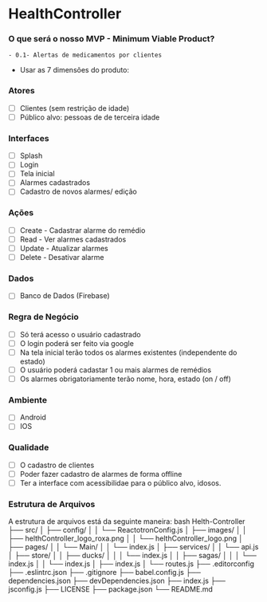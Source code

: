 # HealthController

### O que será o nosso MVP - Minimum Viable Product?
    - 0.1- Alertas de medicamentos por clientes
- Usar as 7 dimensões do produto:

### Atores
- [ ] Clientes (sem restrição de idade)
- [ ] Público alvo: pessoas de de terceira idade

###   Interfaces
- [ ] Splash
- [ ]  Login
- [ ] Tela inicial
- [ ]  Alarmes cadastrados
- [ ]  Cadastro de novos alarmes/ edição

###  Ações
- [ ] Create - Cadastrar alarme do remédio
- [ ] Read - Ver alarmes cadastrados
- [ ] Update - Atualizar alarmes
- [ ] Delete - Desativar alarme

### Dados
- [ ] Banco de Dados (Firebase) 

### Regra de Negócio
- [ ] Só terá acesso o usuário cadastrado
- [ ] O login poderá ser feito via google
- [ ] Na tela inicial terão todos os alarmes existentes (independente do estado)
- [ ] O usuário poderá cadastar 1 ou mais alarmes de remédios
- [ ] Os alarmes obrigatoriamente terão nome, hora, estado (on / off)

### Ambiente
- [ ] Android
- [ ] IOS

### Qualidade
- [ ] O cadastro de clientes
- [ ] Poder fazer cadastro de alarmes de forma offline
- [ ] Ter a interface com acessibilidae para o público alvo, idosos.

### Estrutura de Arquivos

A estrutura de arquivos está da seguinte maneira:
bash
Helth-Controller
├── src/
│   ├── config/
│   │   └── ReactotronConfig.js
│   ├── images/
│   │   ├── helthController_logo_roxa.png
│   │   └── helthController_logo.png
│   ├── pages/
│   │   └── Main/
│   │       └── index.js
│   ├── services/
│   │   └── api.js
│   ├── store/
│   │   ├── ducks/
│   │   │   └── index.js
│   │   ├── sagas/
│   │   │   └── index.js
│   │   └── index.js
│   ├── index.js
│   └── routes.js
├── .editorconfig
├── .eslintrc.json
├── .gitignore
├── babel.config.js
├── dependencies.json
├── devDependencies.json
├── index.js
├── jsconfig.js
├── LICENSE
├── package.json
└── README.md